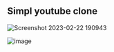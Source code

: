 ## Simpl youtube clone



![Screenshot 2023-02-22 190943](https://user-images.githubusercontent.com/69516726/220704159-fa292e78-4814-4c6c-b779-c667f6d3977c.png)

![image](https://user-images.githubusercontent.com/69516726/220704088-eb5d044a-cc1a-43f2-8509-f784623c0f54.png)


